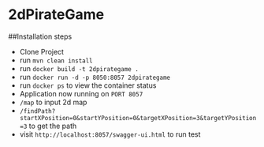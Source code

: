 # 2dPirateGame

##Installation steps
* Clone Project
* run `mvn clean install`
* run `docker build -t 2dpirategame .`
* run `docker run -d -p 8050:8057 2dpirategame`
* run `docker ps` to view the container status  
* Application now running on `PORT 8057`
* `/map` to input 2d map
* `/findPath?startXPosition=0&startYPosition=0&targetXPosition=3&targetYPosition=3` to get the path
* visit `http://localhost:8057/swagger-ui.html` to run test